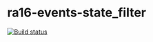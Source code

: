 # ra16-events-state_filter

[![Build status](https://ci.appveyor.com/api/projects/status/tiy8ylfh2lge0a8d?svg=true)](https://ci.appveyor.com/project/DmitriyAg1967/ra16-events-state-filter)